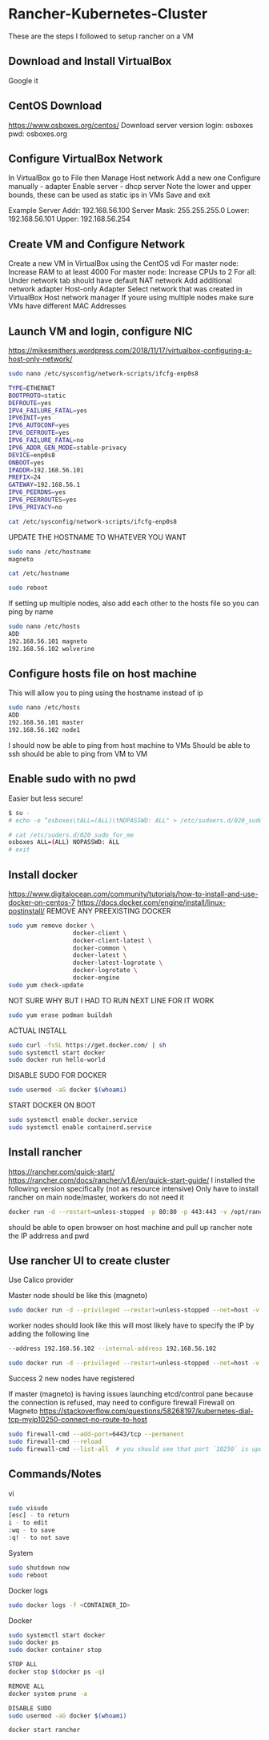 # Rancher-Kubernetes-Cluster
These are the steps I followed to setup rancher on a VM

## Download and Install VirtualBox
Google it

## CentOS Download
https://www.osboxes.org/centos/
Download server version
login: osboxes
pwd: osboxes.org

## Configure VirtualBox Network
In VirtualBox go to File then Manage Host network
Add a new one
Configure manually - adapter
Enable server - dhcp server
Note the lower and upper bounds, these can be used as static ips in VMs
Save and exit

Example
Server Addr: 192.168.56.100
Server Mask: 255.255.255.0
Lower: 192.168.56.101
Upper: 192.168.56.254

## Create VM and Configure Network
Create a new VM in VirtualBox using the CentOS vdi
For master node: Increase RAM to at least 4000
For master node: Increase CPUs to 2
For all:
Under network tab should have default NAT network
Add additional network adapter
Host-only Adapter
Select network that was created in VirtualBox Host network manager
If youre using multiple nodes make sure VMs have different MAC Addresses

## Launch VM and login, configure NIC
https://mikesmithers.wordpress.com/2018/11/17/virtualbox-configuring-a-host-only-network/
```bash
sudo nano /etc/sysconfig/network-scripts/ifcfg-enp0s8

TYPE=ETHERNET
BOOTPROTO=static
DEFROUTE=yes
IPV4_FAILURE_FATAL=yes
IPV6INIT=yes
IPV6_AUTOCONF=yes
IPV6_DEFROUTE=yes
IPV6_FAILURE_FATAL=no
IPV6_ADDR_GEN_MODE=stable-privacy
DEVICE=enp0s8
ONBOOT=yes
IPADDR=192.168.56.101
PREFIX=24
GATEWAY=192.168.56.1
IPV6_PEERDNS=yes
IPV6_PEERROUTES=yes
IPV6_PRIVACY=no

cat /etc/sysconfig/network-scripts/ifcfg-enp0s8
````

UPDATE THE HOSTNAME TO WHATEVER YOU WANT
```bash
sudo nano /etc/hostname
magneto

cat /etc/hostname

sudo reboot
```

If setting up multiple nodes, also add each other to the hosts file so you can ping by name
```bash
sudo nano /etc/hosts
ADD
192.168.56.101 magneto
192.168.56.102 wolverine
```

## Configure hosts file on host machine
This will allow you to ping using the hostname instead of ip
```bash
sudo nano /etc/hosts
ADD
192.168.56.101 master
192.168.56.102 node1
```
I should now be able to ping from host machine to VMs 
Should be able to ssh
should be able to ping from VM to VM

## Enable sudo with no pwd
Easier but less secure!
```bash
$ su -
# echo -e “osboxes\tALL=(ALL)\tNOPASSWD: ALL" > /etc/sudoers.d/020_sudo_for_me

# cat /etc/suders.d/020_sudo_for_me
osboxes ALL=(ALL) NOPASSWD: ALL
# exit
```

## Install docker
https://www.digitalocean.com/community/tutorials/how-to-install-and-use-docker-on-centos-7
https://docs.docker.com/engine/install/linux-postinstall/
REMOVE ANY PREEXISTING DOCKER
```bash
sudo yum remove docker \
                  docker-client \
                  docker-client-latest \
                  docker-common \
                  docker-latest \
                  docker-latest-logrotate \
                  docker-logrotate \
                  docker-engine
sudo yum check-update
```
NOT SURE WHY BUT I HAD TO RUN NEXT LINE FOR IT WORK
```bash
sudo yum erase podman buildah
```
ACTUAL INSTALL
```bash
sudo curl -fsSL https://get.docker.com/ | sh
sudo systemctl start docker
sudo docker run hello-world
```
DISABLE SUDO FOR DOCKER
```bash
sudo usermod -aG docker $(whoami)
```
START DOCKER ON BOOT
```bash
sudo systemctl enable docker.service
sudo systemctl enable containerd.service
```

## Install rancher
https://rancher.com/quick-start/
https://rancher.com/docs/rancher/v1.6/en/quick-start-guide/
I installed the following version specifically (not as resource intensive)
Only have to install rancher on main node/master, workers do not need it
```bash
docker run -d --restart=unless-stopped -p 80:80 -p 443:443 -v /opt/rancher:/var/lib/rancher  --name rancher rancher/rancher:v2.4.0-alpha1
```
should be able to open browser on host machine and pull up rancher
note the IP addrress and pwd

## Use rancher UI to create cluster
Use Calico provider

Master node should be like this (magneto)
```bash
sudo docker run -d --privileged --restart=unless-stopped --net=host -v /etc/kubernetes:/etc/kubernetes -v /var/run:/var/run rancher/rancher-agent:v2.4.0-alpha1 --server https://192.168.56.101 --token f9wz7sjrjkjndq2vk2dxz5d4d5xsjcbswnklm7l2lb4ljhlt59x9s2 --ca-checksum d439de631e39fa6994c7fd7600463f55e19493bb053389e4dac639dff25ba097 --etcd --controlplane --worker
```

worker nodes should look like this
will most likely have to specify the IP by adding the following line
```bash
--address 192.168.56.102 --internal-address 192.168.56.102
```
```bash
sudo docker run -d --privileged --restart=unless-stopped --net=host -v /etc/kubernetes:/etc/kubernetes -v /var/run:/var/run rancher/rancher-agent:v2.4.0-alpha1 --server https://192.168.56.101 --address 192.168.56.102 --internal-address 192.168.56.102 --token f9wz7sjrjkjndq2vk2dxz5d4d5xsjcbswnklm7l2lb4ljhlt59x9s2 --ca-checksum d439de631e39fa6994c7fd7600463f55e19493bb053389e4dac639dff25ba097 --worker
```

Success
2 new nodes have registered 

If master (magneto) is having issues launching etcd/control pane because the connection is refused, may need to configure firewall
Firewall on Magneto
https://stackoverflow.com/questions/58268197/kubernetes-dial-tcp-myip10250-connect-no-route-to-host
```bash
sudo firewall-cmd --add-port=6443/tcp --permanent
sudo firewall-cmd --reload
sudo firewall-cmd --list-all  # you should see that port `10250` is updated
```

## Commands/Notes
vi
```bash
sudo visudo
[esc] - to return
i - to edit
:wq - to save
:q! - to not save
```
System
```bash
sudo shutdown now
sudo reboot
```
Docker logs
```bash
sudo docker logs -f <CONTAINER_ID>
```
Docker
```bash
sudo systemctl start docker
sudo docker ps
sudo docker container stop

STOP ALL
docker stop $(docker ps -q)

REMOVE ALL
docker system prune -a

DISABLE SUDO
sudo usermod -aG docker $(whoami)

docker start rancher
```
